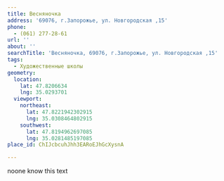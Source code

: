 ```yaml
---
title: Весняночка
address: '69076, г.Запорожье, ул. Новгородская ,15'
phone:
  - (061) 277-28-61
url: ''
about: ''
searchTitle: 'Весняночка, 69076, г.Запорожье, ул. Новгородская ,15'
tags:
  - Художественные школы
geometry:
  location:
    lat: 47.8206634
    lng: 35.0293701
  viewport:
    northeast:
      lat: 47.8221942302915
      lng: 35.0308464802915
    southwest:
      lat: 47.8194962697085
      lng: 35.0281485197085
place_id: ChIJcbcuhJhh3EARoEJhGcXysnA

---
```


noone know this text